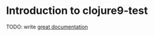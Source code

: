 # Introduction to clojure9-test

TODO: write [great documentation](http://jacobian.org/writing/what-to-write/)
